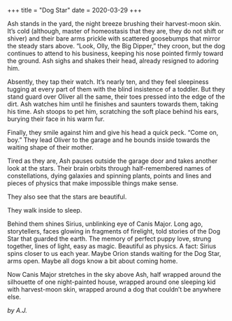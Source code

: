 +++
title = "Dog Star"
date = 2020-03-29
+++

Ash stands in the yard, the night breeze brushing their harvest-moon skin. It’s cold (although, master of homeostasis that they are, they do not shift or shiver) and their bare arms prickle with scattered goosebumps that mirror the steady stars above.
“Look, Olly, the Big Dipper,” they croon, but the dog continues to attend to his business, keeping his nose pointed firmly toward the ground. Ash sighs and shakes their head, already resigned to adoring him.

Absently, they tap their watch. It’s nearly ten, and they feel sleepiness tugging at every part of them with the blind insistence of a toddler. But they stand guard over Oliver all the same, their toes pressed into the edge of the dirt. Ash watches him until he finishes and saunters towards them, taking his time. Ash stoops to pet him, scratching the soft place behind his ears, burying their face in his warm fur. 

Finally, they smile against him and give his head a quick peck. “Come on, boy.” They lead Oliver to the garage and he bounds inside towards the waiting shape of their mother. 

Tired as they are, Ash pauses outside the garage door and takes another look at the stars. Their brain orbits through half-remembered names of constellations, dying galaxies and spinning plants, points and lines and pieces of physics that make impossible things make sense.

They also see that the stars are beautiful.

They walk inside to sleep. 

Behind them shines Sirius, unblinking eye of Canis Major. Long ago, storytellers, faces glowing in fragments of firelight, told stories of the Dog Star that guarded the earth. The memory of perfect puppy love, strung together, lines of light, easy as magic. Beautiful as physics. A fact: Sirius spins closer to us each year. Maybe Orion stands waiting for the Dog Star, arms open. Maybe all dogs know a bit about coming home.

Now Canis Major stretches in the sky above Ash, half wrapped around the silhouette of one night-painted house, wrapped around one sleeping kid with harvest-moon skin, wrapped around a dog that couldn’t be anywhere else. 


<i>by A.J.</i>